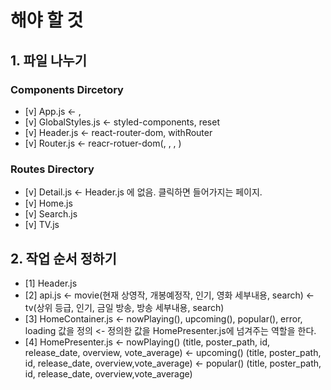 # 해야 할 것

## 1. 파일 나누기

### Components Dircetory

- [v] App.js <- <GlobalStyles>, <Router>
- [v] GlobalStyles.js <- styled-components, reset
- [v] Header.js <- react-router-dom, withRouter
- [v] Router.js <- reacr-rotuer-dom(<Rotuer>, <Route>, <Switch>, <Redirect>)

### Routes Directory

- [v] Detail.js <- Header.js 에 없음. 클릭하면 들어가지는 페이지.
- [v] Home.js
- [v] Search.js
- [v] TV.js

## 2. 작업 순서 정하기

- [1] Header.js
- [2] api.js
  <- movie(현재 상영작, 개봉예정작, 인기, 영화 세부내용, search)
  <- tv(상위 등급, 인기, 금일 방송, 방송 세부내용, search)
- [3] HomeContainer.js
  <- nowPlaying(), upcoming(), popular(), error, loading 값을 정의
  <- 정의한 값을 HomePresenter.js에 넘겨주는 역할을 한다.
- [4] HomePresenter.js
  <- nowPlaying() (title, poster_path, id, release_date, overview, vote_average)
  <- upcoming() (title, poster_path, id, release_date, overview,vote_average)
  <- popular() (title, poster_path, id, release_date, overview,vote_average)
